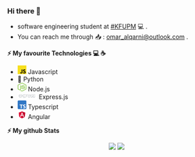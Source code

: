 ### Hi there 👋

- software engineering student at <a href="http://www.kfupm.edu.sa/Default.aspx">#KFUPM</a> 💻 .
- You can reach me through 📥 : omar_alqarni@outlook.com .



<b> ⚡️ My favourite Technologies 💻 ☕️</b>
<div>
  <ul>
    <li><img height="20px" width="20px" src="Assets/js.png"/>   Javascript</li>
    <li>🐍 Python</li>
    <li><img height="20px" width="20px" src="Assets/Node.png"/> Node.js</li>
    <li><img height="15px" width="45px" src="Assets/Express.png"/> Express.js</li>
    <li><img height="20px" width="20px" src="Assets/ts.png"/> Typescript</li>
    <li><img height="20px" width="20px" src="Assets/Angular.png"/> Angular</li>
  </ul>
</div>


<b>⚡ My github Stats</b>

<p align="center">
<img height="180em" src="https://mz-github-stats.vercel.app/api?username=omaraalqarni&show_icons=true&hide_border=true&theme=radical"/>

<!-- Most Used Languages -->
<img height="180em" src="https://mz-github-stats.vercel.app/api/top-langs/?username=omaraalqarni&show_icons=true&hide_border=true&layout=compact&langs_count=8&theme=radical"/>

</p>


